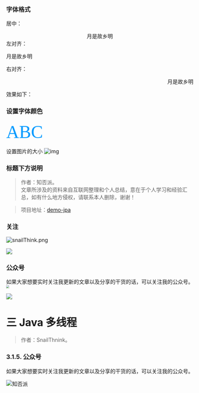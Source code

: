 ### 字体格式

居中：
<center>月是故乡明</center>
左对齐：
<p align="left">月是故乡明</p>
右对齐：
<p align="right">月是故乡明</p>
效果如下：


### 设置字体颜色
<font color=#0099ff size=7 face="黑体">ABC</font>

设置图片的大小
<img src="https://whcoding.oss-cn-hangzhou.aliyuncs.com/img/20220507200900.jpg" alt="img" style="zoom: 100%;" />

### 标题下方说明

> 作者：知否派。<br/>
>文章所涉及的资料来自互联网整理和个人总结，意在于个人学习和经验汇总，如有什么地方侵权，请联系本人删除，谢谢！

> 项目地址：[demo-jpa](https://gitee.com/VincentBlog/spring-boot-learning/tree/master/demo-jpa)
### 关注

![snailThink.png](https://whcoding.oss-cn-hangzhou.aliyuncs.com/img/20220601115531.jpeg)

![](https://whcoding.oss-cn-hangzhou.aliyuncs.com/img/20220601115607.gif)


###  公众号

如果大家想要实时关注我更新的文章以及分享的干货的话，可以关注我的公众号。
<img src="https://whcoding.oss-cn-hangzhou.aliyuncs.com/img/20220507200900.jpg" style="zoom:50%;" />

![](https://whcoding.oss-cn-hangzhou.aliyuncs.com/img/20220507200900.jpg)



# 三 Java 多线程

> 作者：SnailThnink。
>
### 3.1.5. 公众号

如果大家想要实时关注我更新的文章以及分享的干货的话，可以关注我的公众号。

![知否派](https://whcoding.oss-cn-hangzhou.aliyuncs.com/img/20220530174025.jpg)


